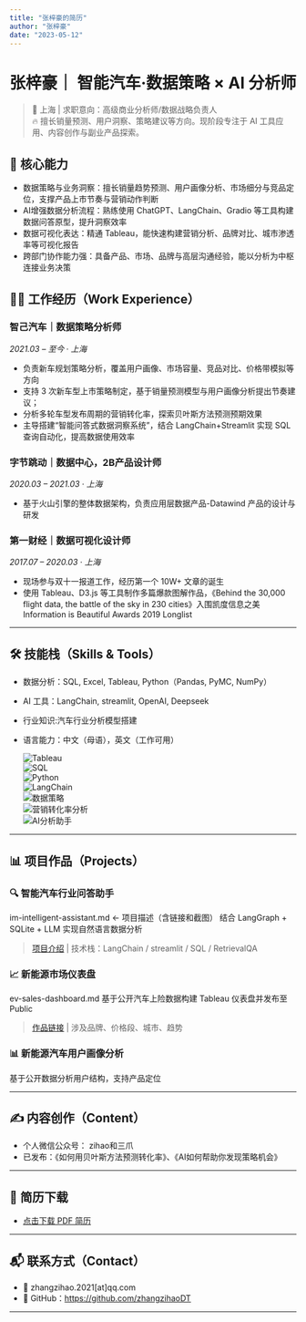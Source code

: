 ```yaml
---
title: "张梓豪的简历"
author: "张梓豪"
date: "2023-05-12"
---
```


# 张梓豪｜ 智能汽车·数据策略 × AI 分析师 
> 📍 上海 | 求职意向：高级商业分析师/数据战略负责人  
> 🔥 擅长销量预测、用户洞察、策略建议等方向。现阶段专注于 AI 工具应用、内容创作与副业产品探索。

## 💼 核心能力
- 数据策略与业务洞察：擅长销量趋势预测、用户画像分析、市场细分与竞品定位，支撑产品上市节奏与营销动作判断
- AI增强数据分析流程：熟练使用 ChatGPT、LangChain、Gradio 等工具构建数据问答原型，提升洞察效率
- 数据可视化表达：精通 Tableau，能快速构建营销分析、品牌对比、城市渗透率等可视化报告
- 跨部门协作能力强：具备产品、市场、品牌与高层沟通经验，能以分析为中枢连接业务决策

## 🧑‍💼 工作经历（Work Experience）

### 智己汽车｜数据策略分析师
_2021.03 – 至今 · 上海_
- 负责新车规划策略分析，覆盖用户画像、市场容量、竞品对比、价格带模拟等方向
- 支持 3 次新车型上市策略制定，基于销量预测模型与用户画像分析提出节奏建议；
- 分析多轮车型发布周期的营销转化率，探索贝叶斯方法预测预期效果
- 主导搭建“智能问答式数据洞察系统”，结合 LangChain+Streamlit 实现 SQL 查询自动化，提高数据使用效率

### 字节跳动｜数据中心，2B产品设计师
_2020.03 – 2021.03 · 上海_
- 基于火山引擎的整体数据架构，负责应用层数据产品-Datawind 产品的设计与研发

### 第一财经｜数据可视化设计师
_2017.07 – 2020.03 · 上海_
- 现场参与双十一报道工作，经历第一个 10W+ 文章的诞生
- 使用 Tableau、D3.js 等工具制作多篇爆款图解作品，《Behind the 30,000 flight data, the battle of the sky in 230 cities》入围凯度信息之美Information is Beautiful Awards 2019 Longlist

---

## 🛠 技能栈（Skills & Tools）

- 数据分析：SQL, Excel, Tableau, Python（Pandas, PyMC, NumPy）
- AI 工具：LangChain, streamlit, OpenAI, Deepseek
- 行业知识:汽车行业分析模型搭建
- 语言能力：中文（母语），英文（工作可用）

    ![Tableau](https://img.shields.io/badge/-Tableau-blue?style=flat-square)  
    ![SQL](https://img.shields.io/badge/-SQL-lightgrey?style=flat-square)  
    ![Python](https://img.shields.io/badge/-Python-green?style=flat-square)  
    ![LangChain](https://img.shields.io/badge/-LangChain-purple?style=flat-square)  
    ![数据策略](https://img.shields.io/badge/-数据策略-orange?style=flat-square)  
    ![营销转化率分析](https://img.shields.io/badge/-营销转化率分析-yellow?style=flat-square)  
    ![AI分析助手](https://img.shields.io/badge/-AI分析助手-ff69b4?style=flat-square)  

---

## 📊 项目作品（Projects）

### 🔍 智能汽车行业问答助手
im-intelligent-assistant.md   ← 项目描述（含链接和截图）
结合 LangGraph + SQLite + LLM 实现自然语言数据分析
> [项目介绍](./projects/ai-assistant.md) | 技术栈：LangChain / streamlit / SQL / RetrievalQA

### 📈 新能源市场仪表盘
ev-sales-dashboard.md
基于公开汽车上险数据构建 Tableau 仪表盘并发布至 Public
> [作品链接](https://public.tableau.com/app/profile/...) | 涉及品牌、价格段、城市、趋势

### 📊 新能源汽车用户画像分析
基于公开数据分析用户结构，支持产品定位

---

## ✍️ 内容创作（Content）

- 个人微信公众号： zihao和三爪
- 已发布：《如何用贝叶斯方法预测转化率》、《AI如何帮助你发现策略机会》

---

## 📄 简历下载

- [点击下载 PDF 简历](./resume.pdf)

---

## 📬 联系方式（Contact）

- 📧 zhangzihao.2021[at]qq.com
- 🐙 GitHub：https://github.com/zhangzihaoDT


---

